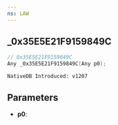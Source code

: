 ```yaml
---
ns: LAW
---
```

## _0x35E5E21F9159849C

```c
// 0x35E5E21F9159849C
Any _0x35E5E21F9159849C(Any p0);
```

```
NativeDB Introduced: v1207
```

## Parameters
* **p0**:
